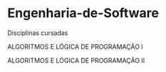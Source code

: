 # Engenharia-de-Software
Disciplinas cursadas

ALGORITMOS E LÓGICA DE PROGRAMAÇÃO I

ALGORITMOS E LÓGICA DE PROGRAMAÇÃO II 
